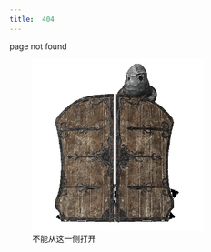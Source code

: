 ```yaml
---
title:  404
---
```


page not found

<figure  style="width:60%">
<img src="./images/404.png" alt="不能从这一侧打开"/>
<figcaption aria-hidden="true">不能从这一侧打开</figcaption>
</figure>